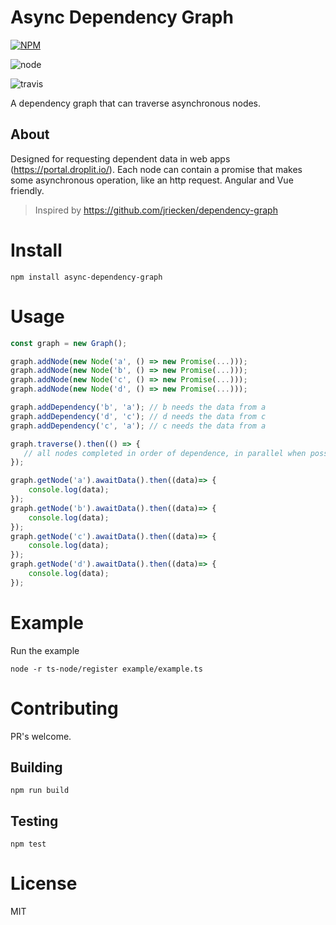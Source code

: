 # Async Dependency Graph

[![NPM](https://nodei.co/npm/async-dependency-graph.png)](https://www.npmjs.com/package/async-dependency-graph)

![node](https://img.shields.io/npm/l/async-dependency-graph.svg?style=flat-square)

![travis](https://travis-ci.org/chriswoodle/async-dependency-graph.svg?branch=master)

A dependency graph that can traverse asynchronous nodes.

## About

Designed for requesting dependent data in web apps (https://portal.droplit.io/). Each node can contain a promise that makes some asynchronous operation, like an http request. Angular and Vue friendly.

> Inspired by https://github.com/jriecken/dependency-graph

# Install

```
npm install async-dependency-graph 
```

# Usage

```js
const graph = new Graph();

graph.addNode(new Node('a', () => new Promise(...)));
graph.addNode(new Node('b', () => new Promise(...)));
graph.addNode(new Node('c', () => new Promise(...)));
graph.addNode(new Node('d', () => new Promise(...)));

graph.addDependency('b', 'a'); // b needs the data from a
graph.addDependency('d', 'c'); // d needs the data from c
graph.addDependency('c', 'a'); // c needs the data from a

graph.traverse().then(() => {
   // all nodes completed in order of dependence, in parallel when possible.
});

graph.getNode('a').awaitData().then((data)=> {
    console.log(data);
});
graph.getNode('b').awaitData().then((data)=> {
    console.log(data);
});
graph.getNode('c').awaitData().then((data)=> {
    console.log(data);
});
graph.getNode('d').awaitData().then((data)=> {
    console.log(data);
});
```
# Example 

Run the example
```
node -r ts-node/register example/example.ts
```

# Contributing

PR's welcome.

## Building

```
npm run build
```

## Testing

```
npm test
```

# License

MIT